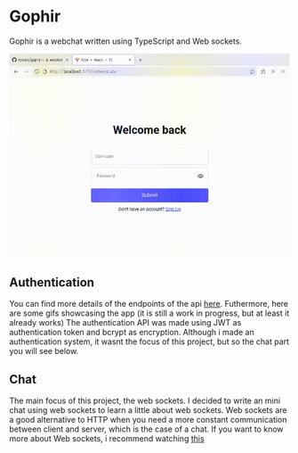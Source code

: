 # Gophir
Gophir is a webchat written using TypeScript and Web sockets.
<p align="center">
    <img src="/assets/showcase.gif" />
</p>


## Authentication
You can find more details of the endpoints of the api <a href="/server/README.md">here</a>. Futhermore, here are some gifs showcasing the app (it is still a work in progress, but at least it already works)
The authentication API was made using JWT as authentication token and bcrypt as encryption. Although i made an authentication system, it wasnt the focus of this project, but so the chat part you will see below.

## Chat
The main focus of this project, the web sockets. I decided to write an mini chat using web sockets to learn a little about web sockets. Web sockets are a good alternative to HTTP when you need a more constant communication between client and server, which is the case of a chat. If you want to know more about Web sockets, i recommend watching <a href="https://www.youtube.com/watch?v=lc6U93P4Sxw">this</a>

